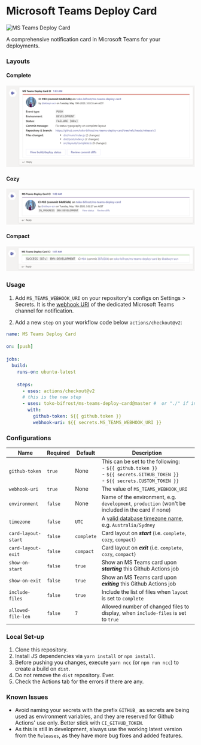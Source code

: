# Microsoft Teams Deploy Card

![MS Teams Deploy Card](https://github.com/toko-bifrost/ms-teams-deploy-card/workflows/MS%20Teams%20Deploy%20Card/badge.svg)

A comprehensive notification card in Microsoft Teams for your deployments.

### Layouts

#### Complete

![](screenshots/layout-complete.png)

#### Cozy

![](screenshots/layout-cozy.png)

#### Compact

![](screenshots/layout-compact.png)

### Usage

1. Add `MS_TEAMS_WEBHOOK_URI` on your repository's configs on Settings > Secrets. It is the [webhook URI](https://docs.microsoft.com/en-us/microsoftteams/platform/webhooks-and-connectors/how-to/add-incoming-webhook) of the dedicated Microsoft Teams channel for notification.

2) Add a new `step` on your workflow code below `actions/checkout@v2`:

```yaml
name: MS Teams Deploy Card

on: [push]

jobs:
  build:
    runs-on: ubuntu-latest

    steps:
      - uses: actions/checkout@v2
      # this is the new step
      - uses: toko-bifrost/ms-teams-deploy-card@master #  or "./" if in a local set-up
        with:
          github-token: ${{ github.token }}
          webhook-uri: ${{ secrets.MS_TEAMS_WEBHOOK_URI }}
```

### Configurations

| Name                | Required | Default    | Description                                                                                                                           |
| ------------------- | -------- | ---------- | ------------------------------------------------------------------------------------------------------------------------------------- |
| `github-token`      | `true`   | None       | This can be set to the following:<br/>- `${{ github.token }}`<br/>- `${{ secrets.GITHUB_TOKEN }}`<br/>- `${{ secrets.CUSTOM_TOKEN }}` |
| `webhook-uri`       | `true`   | None       | The value of `MS_TEAMS_WEBHOOK_URI`                                                                                                   |
| `environment`       | `false`  | None       | Name of the environment, e.g. `development`, `production` (won't be included in the card if none)                                     |
| `timezone`          | `false`  | `UTC`      | A [valid database timezone name](https://en.wikipedia.org/wiki/List_of_tz_database_time_zones), e.g. `Australia/Sydney`               |
| `card-layout-start` | `false`  | `complete` | Card layout on **_start_** (i.e. `complete`, `cozy`, `compact`)                                                                       |
| `card-layout-exit`  | `false`  | `compact`  | Card layout on **_exit_** (i.e. `complete`, `cozy`, `compact`)                                                                        |
| `show-on-start`     | `false`  | `true`     | Show an MS Teams card upon **_starting_** this Github Actions job                                                                     |
| `show-on-exit`      | `false`  | `true`     | Show an MS Teams card upon **_exiting_** this Github Actions job                                                                      |
| `include-files`     | `false`  | `true`     | Include the list of files when `layout` is set to `complete`                                                                          |
| `allowed-file-len`  | `false`  | `7`        | Allowed number of changed files to display, when `include-files` is set to `true`                                                     |

### Local Set-up

1. Clone this repository.
2. Install JS dependencies via `yarn install` or `npm install`.
3. Before pushing you changes, execute `yarn ncc` (or `npm run ncc`) to create a build on `dist`.
4. Do not remove the `dist` repository. Ever.
5. Check the Actions tab for the errors if there are any.

### Known Issues

- Avoid naming your secrets with the prefix `GITHUB_` as secrets are being used as environment variables, and they are reserved for Github Actions' use only. Better stick with `CI_GITHUB_TOKEN`.
- As this is still in development, always use the working latest version from the `Releases`, as they have more bug fixes and added features.
